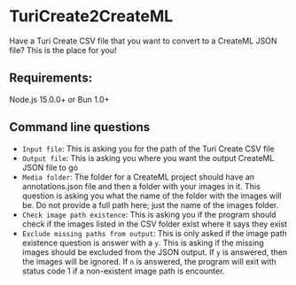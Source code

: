 # TuriCreate2CreateML

Have a Turi Create CSV file that you want to convert to a CreateML JSON file? This is the place for you!

## Requirements:

Node.js 15.0.0+ or Bun 1.0+

## Command line questions

- ```Input file```: This is asking you for the path of the Turi Create CSV file
- ```Output file```: This is asking you where you want the output CreateML JSON file to go
- ```Media folder```: The folder for a CreateML project should have an annotations.json file and then a folder with your images in it. This question is asking you what the name of the folder with the images will be. Do not provide a full path here; just the name of the images folder.
- ```Check image path existence```: This is asking you if the program should check if the images listed in the CSV folder exist where it says they exist
- ```Exclude missing paths from output```: This is only asked if the image path existence question is answer with a ```y```. This is asking if the missing images should be excluded from the JSON output. If ```y``` is answered, then the images will be ignored. If ```n``` is answered, the program will exit with status code 1 if a non-existent image path is encounter.